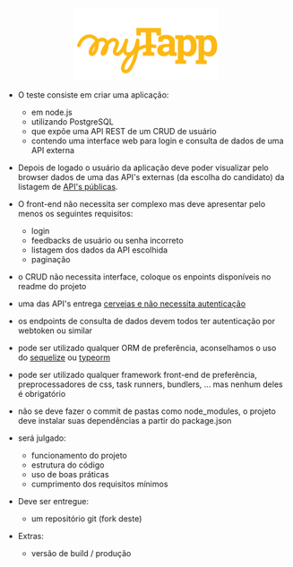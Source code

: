 <p align="center">
  <img width="260" src="https://github.com/myTapp/front-end-test/blob/master/mytapp.png?raw=true">
</p>

- O teste consiste em criar uma aplicação:
  - em node.js
  - utilizando PostgreSQL
  - que expõe uma API REST de um CRUD de usuário
  - contendo uma interface web para login e consulta de dados de uma API externa

- Depois de logado o usuário da aplicação deve poder visualizar pelo browser dados de uma das API's externas (da escolha do candidato) da listagem de [API's públicas](https://github.com/toddmotto/public-apis).

- O front-end não necessita ser complexo mas deve apresentar pelo menos os seguintes requisitos:
  - login
  - feedbacks de usuário ou senha incorreto
  - listagem dos dados da API escolhida
  - paginação
  
- o CRUD não necessita interface, coloque os enpoints disponíveis no readme do projeto
- uma das API's entrega [cervejas e não necessita autenticação](https://punkapi.com/)
- os endpoints de consulta de dados devem todos ter autenticação por webtoken ou similar
- pode ser utilizado qualquer ORM de preferência, aconselhamos o uso do [sequelize](https://github.com/sequelize/sequelize) ou [typeorm](https://github.com/typeorm/typeorm)
- pode ser utilizado qualquer framework front-end de preferência, preprocessadores de css, task runners, bundlers, ... mas nenhum deles é obrigatório
- não se deve fazer o commit de pastas como node_modules, o projeto deve instalar suas dependências a partir do package.json
- será julgado:
  - funcionamento do projeto
  - estrutura do código
  - uso de boas práticas
  - cumprimento dos requisitos mínimos

- Deve ser entregue:
  - um repositório git (fork deste)
  
- Extras:
  - versão de build / produção
